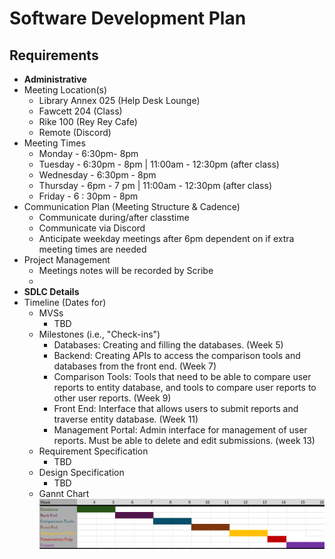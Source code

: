 # Software Development Plan

## Requirements

- **Administrative**
- Meeting Location(s)
  - Library Annex 025 (Help Desk Lounge)
  - Fawcett 204 (Class)
  - Rike 100 (Rey Rey Cafe)
  - Remote (Discord)
- Meeting Times
  - Monday - 6:30pm- 8pm
  - Tuesday - 6:30pm - 8pm | 11:00am - 12:30pm (after class)
  - Wednesday - 6:30pm - 8pm
  - Thursday - 6pm - 7 pm | 11:00am - 12:30pm (after class)
  - Friday - 6 : 30pm - 8pm
- Communication Plan (Meeting Structure & Cadence)
  - Communicate during/after classtime
  - Communicate via Discord
  - Anticipate weekday meetings after 6pm dependent on if extra meeting times are needed
- Project Management
  - Meetings notes will be recorded by Scribe
  -
- **SDLC Details**
- Timeline (Dates for)
  - MVSs
    - TBD
  - Milestones (i.e., "Check-ins")
    - Databases: Creating and filling the databases. (Week 5)
    - Backend: Creating APIs to access the comparison tools and databases from the front end. (Week 7)
    - Comparison Tools: Tools that need to be able to compare user reports to entity database, and tools to compare user reports to other user reports. (Week 9)
    - Front End: Interface that allows users to submit reports and traverse entity database. (Week 11)
    - Management Portal: Admin interface for management of user reports. Must be able to delete and edit submissions. (week 13)
  - Requirement Specification
    - TBD
  - Design Specification
    - TBD
  - Gannt Chart
    ![image](./CEG4110Gantt.png)
